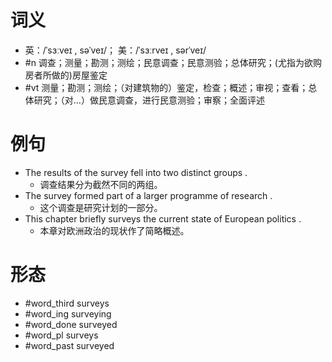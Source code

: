# 词义
- 英：/ˈsɜːveɪ , səˈveɪ/； 美：/ˈsɜːrveɪ , sərˈveɪ/
- #n 调查；测量；勘测；测绘；民意调查；民意测验；总体研究；(尤指为欲购房者所做的)房屋鉴定
- #vt 测量；勘测；测绘；（对建筑物的）鉴定，检查；概述；审视；查看；总体研究；（对…）做民意调查，进行民意测验；审察；全面评述
# 例句
- The results of the survey fell into two distinct groups .
	- 调查结果分为截然不同的两组。
- The survey formed part of a larger programme of research .
	- 这个调查是研究计划的一部分。
- This chapter briefly surveys the current state of European politics .
	- 本章对欧洲政治的现状作了简略概述。
# 形态
- #word_third surveys
- #word_ing surveying
- #word_done surveyed
- #word_pl surveys
- #word_past surveyed
